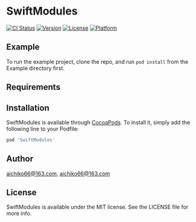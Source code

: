 # SwiftModules

[![CI Status](https://img.shields.io/travis/aichiko66@163.com/SwiftModules.svg?style=flat)](https://travis-ci.org/aichiko66@163.com/SwiftModules)
[![Version](https://img.shields.io/cocoapods/v/SwiftModules.svg?style=flat)](https://cocoapods.org/pods/SwiftModules)
[![License](https://img.shields.io/cocoapods/l/SwiftModules.svg?style=flat)](https://cocoapods.org/pods/SwiftModules)
[![Platform](https://img.shields.io/cocoapods/p/SwiftModules.svg?style=flat)](https://cocoapods.org/pods/SwiftModules)

## Example

To run the example project, clone the repo, and run `pod install` from the Example directory first.

## Requirements

## Installation

SwiftModules is available through [CocoaPods](https://cocoapods.org). To install
it, simply add the following line to your Podfile:

```ruby
pod 'SwiftModules'
```

## Author

aichiko66@163.com, aichiko66@163.com

## License

SwiftModules is available under the MIT license. See the LICENSE file for more info.
